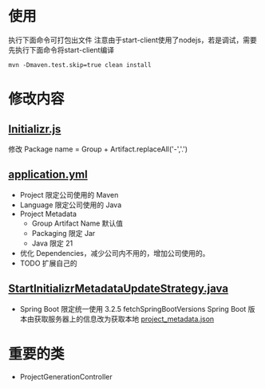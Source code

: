 # 使用
执行下面命令可打包出文件
注意由于start-client使用了nodejs，若是调试，需要先执行下面命令将start-client编译
```shell
mvn -Dmaven.test.skip=true clean install
```

# 修改内容
## [Initializr.js](start-client%2Fsrc%2Fcomponents%2Freducer%2FInitializr.js)
修改 Package name = Group + Artifact.replaceAll('-','.')

## [application.yml](start-site%2Fsrc%2Fmain%2Fresources%2Fapplication.yml)
* Project 限定公司使用的 Maven
* Language 限定公司使用的 Java
* Project Metadata
  * Group Artifact Name 默认值
  * Packaging 限定 Jar
  * Java 限定 21
* 优化 Dependencies，减少公司内不用的，增加公司使用的。
* TODO 扩展自己的


## [StartInitializrMetadataUpdateStrategy.java](start-site%2Fsrc%2Fmain%2Fjava%2Fio%2Fspring%2Fstart%2Fsite%2Fsupport%2FStartInitializrMetadataUpdateStrategy.java)
* Spring Boot 限定统一使用 3.2.5
fetchSpringBootVersions Spring Boot 版本由获取服务器上的信息改为获取本地 [project_metadata.json](start-site%2Fsrc%2Fmain%2Fresources%2Fproject_metadata.json)

# 重要的类
* ProjectGenerationController